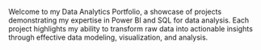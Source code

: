 Welcome to my Data Analytics Portfolio, a showcase of projects demonstrating my expertise in Power BI and SQL for data analysis. Each project highlights my ability to transform raw data into actionable insights through effective data modeling, visualization, and analysis.
